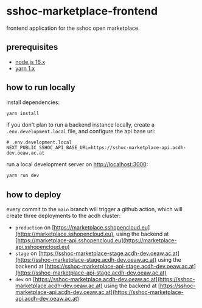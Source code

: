 # sshoc-marketplace-frontend

frontend application for the sshoc open marketplace.

## prerequisites

- [node.js 16.x](https://nodejs.org/de/download)
- [yarn 1.x](https://classic.yarnpkg.com)

## how to run locally

install dependencies:

```bash
yarn install
```

if you don't plan to run a backend instance locally, create a `.env.development.local` file, and
configure the api base url:

```
# .env.development.local
NEXT_PUBLIC_SSHOC_API_BASE_URL=https://sshoc-marketplace-api.acdh-dev.oeaw.ac.at
```

run a local development server on [http://localhost:3000](http://localhost:3000):

```bash
yarn run dev
```

## how to deploy

every commit to the `main` branch will trigger a github action, which will create three deployments
to the acdh cluster:

- `production` on [https://marketplace.sshopencloud.eu](https://marketplace.sshopencloud.eu), using
  the backend at [https://marketplace-api.sshopencloud.eu](https://marketplace-api.sshopencloud.eu)
- `stage` on
  [https://sshoc-marketplace-stage.acdh-dev.oeaw.ac.at](https://sshoc-marketplace-stage.acdh-dev.oeaw.ac.at)
  using the backend at
  [https://sshoc-marketplace-api-stage.acdh-dev.oeaw.ac.at](https://sshoc-marketplace-api-stage.acdh-dev.oeaw.ac.at)
- `dev` on
  [https://sshoc-marketplace.acdh-dev.oeaw.ac.at](https://sshoc-marketplace.acdh-dev.oeaw.ac.at)
  using the backend at
  [https://sshoc-marketplace-api.acdh-dev.oeaw.ac.at](https://sshoc-marketplace-api.acdh-dev.oeaw.ac.at)
